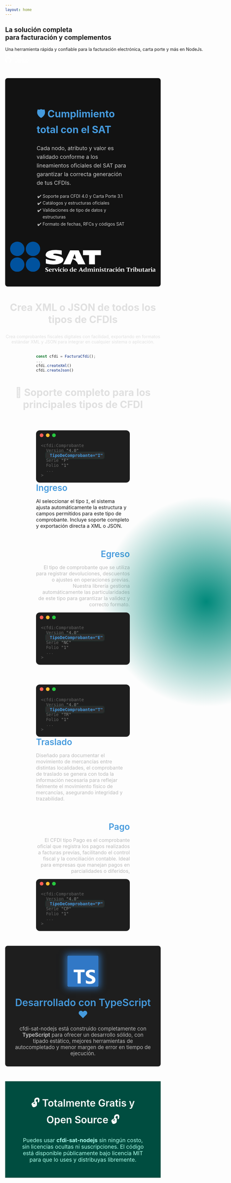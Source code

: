 ```yaml
---
layout: home
---
```


<section class="container__title__class">
<span
    style="
      position: absolute;
      right: -20rem;
      top: 50%;
      transform: translateY(-50%);
      width: 50rem;
      height: 50rem;
      border-radius: 50%;
      background: radial-gradient(rgba(0, 137, 123, 1), transparent 60%);
      pointer-events: none;
    "
  ></span>
  <div style="width:700px;">
    <h1 class="container__title__text__class">La solución completa<span style="display:block;">para facturación y complementos</span></h1>
    <span style="display:block;margin-top:1rem;">Una herramienta rápida y confiable para la facturación electrónica, carta porte y más en NodeJs.</span>
    <div class="container__buttons__sections__class">
        <a href="v3.1/docs/" class="btn__link__class" style="color: white">Empezar</a>
        <a href="https://github.com/Luisjossam/cfdi-sat-nodejs" target="_blank" class="btn__link__secondary__class" style="display:flex;gap:10px;align-items:center;color:white">
        <div style="width: 20px;">
            <svg viewBox="0 0 98 96" width="20" height="20" xmlns="http://www.w3.org/2000/svg"><path fill-rule="evenodd" clip-rule="evenodd" d="M48.854 0C21.839 0 0 22 0 49.217c0 21.756 13.993 40.172 33.405 46.69 2.427.49 3.316-1.059 3.316-2.362 0-1.141-.08-5.052-.08-9.127-13.59 2.934-16.42-5.867-16.42-5.867-2.184-5.704-5.42-7.17-5.42-7.17-4.448-3.015.324-3.015.324-3.015 4.934.326 7.523 5.052 7.523 5.052 4.367 7.496 11.404 5.378 14.235 4.074.404-3.178 1.699-5.378 3.074-6.6-10.839-1.141-22.243-5.378-22.243-24.283 0-5.378 1.94-9.778 5.014-13.2-.485-1.222-2.184-6.275.486-13.038 0 0 4.125-1.304 13.426 5.052a46.97 46.97 0 0 1 12.214-1.63c4.125 0 8.33.571 12.213 1.63 9.302-6.356 13.427-5.052 13.427-5.052 2.67 6.763.97 11.816.485 13.038 3.155 3.422 5.015 7.822 5.015 13.2 0 18.905-11.404 23.06-22.324 24.283 1.78 1.548 3.316 4.481 3.316 9.126 0 6.6-.08 11.897-.08 13.526 0 1.304.89 2.853 3.316 2.364 19.412-6.52 33.405-24.935 33.405-46.691C97.707 22 75.788 0 48.854 0z" fill="#fff"/></svg>
        </div>
        GitHub
        </a>
    </div>
  </div>
</section>
<section style="display: flex; flex-wrap: wrap; align-items: center; justify-content: center; gap: 2rem; padding: 3rem 1rem; border-radius: 8px; background-color: #121212; color: #cccccc; margin: 3rem 0;">
  <div style="flex: 1; min-width: 300px; max-width: 800px;padding:0 100px">
    <h2 style="font-size: 2rem; color: #459add;">🛡️ Cumplimiento total con el SAT</h2>
    <p style="font-size: 1.1rem; line-height: 1.6;">
      Cada nodo, atributo y valor es validado conforme a los lineamientos oficiales del SAT para garantizar la correcta generación de tus CFDIs.
    </p>
    <ul style="margin-top: 1rem; padding-left: 1.2rem; list-style-type: '✔️ '; line-height: 1.6;">
      <li>Soporte para CFDI 4.0 y Carta Porte 3.1</li>
      <li>Catálogos y estructuras oficiales</li>
      <li>Validaciones de tipo de datos y estructuras</li>
      <li>Formato de fechas, RFCs y códigos SAT</li>
    </ul>
  </div>
  <div style="flex: 1; min-width: 300px; text-align: center;">
    <div>
    <svg
   viewBox="0 0 1230.6145 253.76673"
   width="540"
   xml:space="preserve"
   id="svg2"
   version="1.1"
   sodipodi:docname="SAT.svg"
   inkscape:version="1.1 (c68e22c387, 2021-05-23)"
   xmlns:inkscape="http://www.inkscape.org/namespaces/inkscape"
   xmlns:sodipodi="http://sodipodi.sourceforge.net/DTD/sodipodi-0.dtd"
   xmlns="http://www.w3.org/2000/svg"
   xmlns:svg="http://www.w3.org/2000/svg"
   xmlns:rdf="http://www.w3.org/1999/02/22-rdf-syntax-ns#"
   xmlns:cc="http://creativecommons.org/ns#"
   xmlns:dc="http://purl.org/dc/elements/1.1/"><sodipodi:namedview
     id="namedview84"
     pagecolor="#ffffff"
     bordercolor="#666666"
     borderopacity="1.0"
     inkscape:pageshadow="2"
     inkscape:pageopacity="0.0"
     inkscape:pagecheckerboard="0"
     showgrid="false"
     fit-margin-top="0"
     fit-margin-left="0"
     fit-margin-right="0"
     fit-margin-bottom="0"
     inkscape:zoom="0.56860135"
     inkscape:cx="662.15108"
     inkscape:cy="-134.54066"
     inkscape:window-width="1920"
     inkscape:window-height="1017"
     inkscape:window-x="1912"
     inkscape:window-y="-8"
     inkscape:window-maximized="1"
     inkscape:current-layer="svg2" /><metadata
     id="metadata8"><rdf:RDF><cc:Work
         rdf:about=""><dc:format>image/svg+xml</dc:format><dc:type
           rdf:resource="http://purl.org/dc/dcmitype/StillImage" /></cc:Work></rdf:RDF></metadata><defs
     id="defs6" /><g
     id="g1509"
     transform="matrix(4.8006493,0,0,4.8006493,-73.565806,-582.31791)"><path
       id="path16"
       style="fill:#fff;fill-opacity:1;fill-rule:evenodd;stroke:none;stroke-width:0.133333"
       d="m 175.22,136.38387 h -31.63334 v 8.52134 h 10.644 v 16.112 h 10.436 v -16.112 H 175.22 v -8.52134" /><path
       id="path18"
       style="fill:#fff;fill-opacity:1;fill-rule:evenodd;stroke:none;stroke-width:0.133333"
       d="M 147.84533,161.01667 136.116,136.46561 h -15.20147 l -12.1468,24.55106 c 0,0 12.77707,0.0688 12.9104,0 l 3.69893,-9.13386 c 0,0 6.9792,1.92293 9.56694,9.13386 z m -22.062,-10.23853 3.1068,-7.73493 2.3708,7.73493 z" /><path
       id="path20"
       style="fill:#fff;fill-opacity:1;fill-rule:evenodd;stroke:none;stroke-width:0.133333"
       d="m 106.1984,136.94641 v 7.64053 c -0.16094,-0.20827 -0.64947,-0.38227 -1.138,-0.55573 -4.88854,-1.7364 -11.082802,-2.01187 -12.549469,-1.52547 -1.326533,0.4172 -1.605733,1.28547 -0.628133,1.84067 0.628133,0.38173 3.9604,0.90053 7.5208,1.73386 8.449462,1.94467 11.661462,5.24427 8.519332,10.10614 -2.58387,4.1672 -12.847866,6.598 -26.883332,4.09746 -0.837467,-0.13853 -1.057867,-0.51826 -2.8,-0.69173 v -7.9536 c 1.3932,0.24373 1.9516,0.52187 2.510933,0.72973 3.4912,1.4588 9.9916,2.39107 12.645333,2.114 1.9552,-0.174 2.7932,-1.0776 1.8156,-1.84066 -0.5584,-0.452 -4.4656,-0.86614 -7.817733,-1.5952 -8.728133,-1.91 -11.116133,-5.1052 -8.602533,-9.68907 2.024933,-3.71613 8.742133,-6.11253 19.7744,-5.45267 1.955732,0.10414 3.910932,0.34747 5.865602,0.65987 0.69853,0.10427 1.39693,0.2428 1.7672,0.38187" /></g><g
     id="g1504"
     transform="matrix(4.6314932,0,0,4.6314932,-460.15119,-329.55857)"
     style="fill:#00529e;fill-opacity:1"><path
       id="path22"
       style="fill:#00529e;fill-opacity:1;fill-rule:evenodd;stroke:none;stroke-width:0.133333"
       d="m 141.09866,125.94734 c 7.204,0 13.04534,-5.84067 13.04534,-13.046 0,-7.204 -5.84134,-13.045333 -13.04534,-13.045333 -7.20533,0 -13.046,5.841333 -13.046,13.045333 0,7.20533 5.84067,13.046 13.046,13.046" /><path
       id="path24"
       style="fill:#00529e;fill-opacity:1;fill-rule:evenodd;stroke:none;stroke-width:0.133333"
       d="m 112.39786,125.94734 c 7.2048,0 13.04587,-5.84067 13.04587,-13.046 0,-7.204 -5.84107,-13.045333 -13.04587,-13.045333 -7.20413,0 -13.045196,5.841333 -13.045196,13.045333 0,7.20533 5.841066,13.046 13.045196,13.046" /><path
       id="path26"
       style="fill:#00529e;fill-opacity:1;fill-rule:evenodd;stroke:none;stroke-width:0.133333"
       d="m 141.09866,97.248007 c 7.204,0 13.04534,-5.841333 13.04534,-13.046666 0,-7.204 -5.84134,-13.045333 -13.04534,-13.045333 -7.20533,0 -13.046,5.841333 -13.046,13.045333 0,7.205333 5.84067,13.046666 13.046,13.046666" /><path
       id="path28"
       style="fill:#00529e;fill-opacity:1;fill-rule:evenodd;stroke:none;stroke-width:0.133333"
       d="m 112.39786,97.248007 c 7.2048,0 13.04587,-5.841333 13.04587,-13.046666 0,-7.204 -5.84107,-13.045333 -13.04587,-13.045333 -7.20413,0 -13.045196,5.841333 -13.045196,13.045333 0,7.205333 5.841066,13.046666 13.045196,13.046666" /></g><g
     id="g1545"
     transform="matrix(3.9795634,0,0,3.9795634,251.57815,-445.94825)"><path
       id="path30"
       style="fill:#fff;fill-opacity:1;fill-rule:evenodd;stroke:none;stroke-width:0.133333"
       d="M 17.621333,169.46361 H 17.3948 l -0.574,-1.56054 c -0.05307,-0.14626 -0.6536,-0.3468 -1.293734,-0.3468 -0.827066,0 -1.574,0.41347 -1.574,1.3068 0,2.02814 4.149067,1.44107 4.149067,4.2692 0,2.1084 -2.228133,2.6948 -3.428667,2.6948 -1.601066,0 -2.441693,-0.25306 -2.93492,-0.44013 l 0.07968,-2.30773 h 0.22708 l 0.560427,1.5208 c 0.106773,0.27973 0.987467,0.5068 1.387467,0.5068 1.000533,0 1.840666,-0.44014 1.840666,-1.374 0,-1.96094 -4.148973,-1.5208 -4.148973,-4.17547 0,-2.00107 1.640627,-2.72133 3.775507,-2.72133 0.600533,0 1.4276,0.13333 2.2412,0.33333 l -0.08027,2.29427" /><path
       id="path32"
       style="fill:#fff;fill-opacity:1;fill-rule:evenodd;stroke:none;stroke-width:0.133333"
       d="m 22.197333,169.62401 c 0.9068,0 1.133866,0.8536 1.133866,1.60053 v 0.21347 c -0.414,0.0136 -1.054133,0.0937 -1.854666,0.0937 h -0.559867 v -0.0801 c 0,-0.7604 0.359867,-1.8276 1.280667,-1.8276 z m 2.614666,4.73533 c -0.440133,0.29373 -1.054133,0.45427 -1.601066,0.45427 -1.454134,0 -2.294267,-1.4948 -2.294267,-2.48134 v -0.24013 h 3.547867 c 0.840666,0 0.974,0 0.974,-0.49373 0,-1.66774 -1.507334,-2.5348 -3.014534,-2.5348 -1.974533,0 -3.534933,1.414 -3.534933,3.402 0,1.8672 1.320267,3.30786 3.228133,3.30786 1.0536,0 2.1208,-0.37346 2.921334,-1.05373 l -0.226534,-0.3604" /><path
       id="path34"
       style="fill:#fff;fill-opacity:1;fill-rule:evenodd;stroke:none;stroke-width:0.133333"
       d="m 31.015066,171.03854 h -0.3468 c -0.159867,-0.4412 -0.387067,-0.66773 -0.880267,-0.66773 -0.7604,0 -1.2276,0.61413 -1.2276,1.6412 0,0.46666 0.0536,2.84106 0.186534,2.93493 0.280666,0.2 0.533733,0.33333 0.9208,0.4796 v 0.18707 c -0.614134,-0.0537 -1.2808,-0.1068 -2.054667,-0.1068 -0.693333,0 -1.333867,0.0531 -1.947467,0.1068 v -0.18707 l 0.894267,-0.42653 c 0.1464,-0.0667 0.213067,-0.64067 0.213067,-2.05467 0,-2.8948 -0.04013,-3.0016 -0.4136,-3.148 l -0.693734,-0.28013 v -0.18694 c 0.253734,0 1.560934,0 2.467734,-0.10626 0.240133,-0.0271 0.480666,-0.0537 0.507333,-0.0537 l -0.02667,1.1604 h 0.02667 c 0.306667,-0.4932 0.933867,-1.26706 1.840533,-1.26706 0.187067,0 0.360934,0 0.533867,0.0531 v 1.92187" /><path
       id="path36"
       style="fill:#fff;fill-opacity:1;fill-rule:evenodd;stroke:none;stroke-width:0.133333"
       d="m 36.110932,169.22401 c 0.4932,0.0531 0.986934,0.10626 1.4808,0.10626 0.4,0 0.8,-0.0532 1.2004,-0.10626 v 0.1864 l -0.306666,0.18693 c -0.2136,0.13333 -0.346934,0.2136 -0.533334,0.54693 -1.120933,1.97454 -2.107866,3.97507 -2.761466,5.6292 h -0.801067 c -0.733333,-1.8672 -1.586933,-3.7084 -2.387466,-5.56306 -0.07973,-0.1864 -0.2,-0.41307 -0.387067,-0.53334 l -0.413467,-0.26666 v -0.1864 c 0.640534,0.0531 1.293734,0.10626 1.9344,0.10626 0.586933,0 1.173867,-0.0532 1.760933,-0.10626 v 0.1864 l -0.6672,0.28026 c -0.146933,0.0667 -0.186533,0.1468 -0.186533,0.22654 0,0.0667 0.02653,0.17346 0.1068,0.40053 l 1.240667,3.16147 1.3208,-2.81467 c 0.253066,-0.5604 0.266666,-0.64053 0.266666,-0.7072 0,-0.0803 -0.08027,-0.2 -0.2536,-0.28027 l -0.6136,-0.26666 v -0.1864" /><path
       id="path38"
       style="fill:#fff;fill-opacity:1;fill-rule:evenodd;stroke:none;stroke-width:0.133333"
       d="m 38.031732,169.33027 c 0.2532,0 1.5604,0 2.467734,-0.10626 0.240133,-0.0271 0.480266,-0.0537 0.507333,-0.0537 -0.04013,0.60054 -0.08027,1.96147 -0.08027,2.8152 0,0.4932 0.0532,2.8676 0.186534,2.96147 0.280133,0.2 0.533866,0.33333 0.920266,0.4796 v 0.18707 c -0.6136,-0.0537 -1.280266,-0.1068 -2.054133,-0.1068 -0.6932,0 -1.333867,0.0531 -1.947467,0.1068 v -0.18707 l 0.893734,-0.42653 c 0.146933,-0.0667 0.2136,-0.64067 0.2136,-2.05467 0,-2.52133 -0.0536,-3.0016 -0.240134,-3.08133 l -0.8672,-0.3468 z m 1.960934,-3.02813 c 0.5604,0 1.014133,0.45413 1.014133,1.014 0,0.5604 -0.453733,1.0136 -1.014133,1.0136 -0.5604,0 -1.013467,-0.4532 -1.013467,-1.0136 0,-0.55987 0.453067,-1.014 1.013467,-1.014" /><path
       id="path40"
       style="fill:#fff;fill-opacity:1;fill-rule:evenodd;stroke:none;stroke-width:0.133333"
       d="m 47.569732,171.51827 h -0.1864 l -0.6672,-1.56093 c -0.09373,-0.21307 -0.3604,-0.2532 -0.6672,-0.2532 -1.227066,0 -1.773866,0.93333 -1.773866,2.06773 0,1.37347 0.439466,3.12134 2.147333,3.12134 0.4536,0 0.9068,-0.17347 1.294266,-0.3604 l 0.2,0.33386 c -0.9208,0.65307 -1.440666,0.9068 -2.668266,0.9068 -1.747333,0 -3.0812,-1.38706 -3.0812,-3.1344 0,-2.188 1.7208,-3.57546 3.828667,-3.57546 0.626533,0 1.227066,0.17333 1.814533,0.3468 l -0.240667,2.10786" /><path
       id="path42"
       style="fill:#fff;fill-opacity:1;fill-rule:evenodd;stroke:none;stroke-width:0.133333"
       d="m 48.196932,169.33027 c 0.2536,0 1.5604,0 2.4676,-0.10626 0.240133,-0.0271 0.480267,-0.0537 0.5068,-0.0537 -0.0396,0.60054 -0.0796,1.96147 -0.0796,2.8152 0,0.4932 0.05307,2.8676 0.1864,2.96147 0.280267,0.2 0.533867,0.33333 0.920267,0.4796 v 0.18707 c -0.613467,-0.0537 -1.280134,-0.1068 -2.054134,-0.1068 -0.6932,0 -1.333866,0.0531 -1.947333,0.1068 v -0.18707 l 0.8932,-0.42653 c 0.147333,-0.0667 0.213467,-0.64067 0.213467,-2.05467 0,-2.52133 -0.05307,-3.0016 -0.2396,-3.08133 l -0.867067,-0.3468 z m 1.960933,-3.02813 c 0.5604,0 1.013467,0.45413 1.013467,1.014 0,0.5604 -0.453067,1.0136 -1.013467,1.0136 -0.560533,0 -1.014133,-0.4532 -1.014133,-1.0136 0,-0.55987 0.4536,-1.014 1.014133,-1.014" /><path
       id="path44"
       style="fill:#fff;fill-opacity:1;fill-rule:evenodd;stroke:none;stroke-width:0.133333"
       d="m 55.546932,169.62401 c 1.400933,0 1.5208,1.94733 1.5208,2.96146 0,0.9468 -0.119867,2.62814 -1.440667,2.62814 -1.254133,0 -1.454666,-1.90787 -1.454666,-2.8152 0,-0.8536 0.0536,-2.7744 1.374533,-2.7744 z m 0.120267,-0.5604 c -2.028134,0 -3.6016,1.33426 -3.6016,3.44213 0,2.10733 1.427066,3.26773 3.481333,3.26773 1.9744,0 3.628533,-1.25373 3.628533,-3.30786 0,-2.17494 -1.4004,-3.402 -3.508266,-3.402" /><path
       id="path46"
       style="fill:#fff;fill-opacity:1;fill-rule:evenodd;stroke:none;stroke-width:0.133333"
       d="m 68.353598,172.30521 c 0,0.92026 -0.186933,2.74786 -1.454133,2.74786 -1.107333,0 -1.5344,-1.17386 -1.5344,-2.85466 0,-1.02707 0.266667,-2.49427 1.560933,-2.49427 1.293734,0 1.4276,1.65373 1.4276,2.60107 z m 1.7204,-4.00214 c 0,-1.13373 0.02707,-1.8676 0.09373,-2.2676 -0.02653,0 -1.0276,0.1604 -2.548,0.1604 h -0.373334 v 0.1864 l 0.666667,0.24014 c 0.306667,0.12026 0.373867,0.2136 0.373867,2.414 v 0.748 c -0.3604,-0.41414 -0.947334,-0.7208 -1.588,-0.7208 -1.9344,0 -3.4416,1.54786 -3.4416,3.44213 0,1.69373 1.254133,3.26773 3.028133,3.26773 0.947333,0 1.7208,-0.39946 2.188,-1.22706 h 0.02707 l -0.04013,1.0672 c 0.519867,-0.0537 1.146934,-0.1068 1.440134,-0.1068 0.347333,0 0.933866,0.0531 1.374533,0.1068 v -0.18707 l -0.853733,-0.39947 c -0.173467,-0.0801 -0.186934,-0.22706 -0.227067,-0.7208 -0.02653,-0.4 -0.120267,-4.02866 -0.120267,-4.82866 v -1.17454" /><path
       id="path48"
       style="fill:#fff;fill-opacity:1;fill-rule:evenodd;stroke:none;stroke-width:0.133333"
       d="m 74.863065,169.62401 c 0.907733,0 1.134266,0.8536 1.134266,1.60053 v 0.21347 c -0.413466,0.0136 -1.054133,0.0937 -1.854666,0.0937 h -0.559867 v -0.0801 c 0,-0.7604 0.359867,-1.8276 1.280267,-1.8276 z m 2.615066,4.73533 c -0.440133,0.29373 -1.054133,0.45427 -1.601066,0.45427 -1.4536,0 -2.294267,-1.4948 -2.294267,-2.48134 v -0.24013 h 3.547867 c 0.8412,0 0.974533,0 0.974533,-0.49373 0,-1.66774 -1.507333,-2.5348 -3.015067,-2.5348 -1.974533,0 -3.534933,1.414 -3.534933,3.402 0,1.8672 1.3208,3.30786 3.228133,3.30786 1.054134,0 2.121334,-0.37346 2.921334,-1.05373 l -0.226534,-0.3604" /><path
       id="path50"
       style="fill:#fff;fill-opacity:1;fill-rule:evenodd;stroke:none;stroke-width:0.133333"
       d="m 87.923464,172.07867 h -2.641199 l 1.374,-2.93493 z m 4.535867,3.34787 -0.814,-0.33333 c -0.2,-0.0796 -0.4,-0.46667 -0.6536,-1.00054 -0.6136,-1.28013 -2.188133,-4.80253 -3.1084,-7.3364 h -1.146933 c -1.107733,2.53387 -2.428,5.24214 -3.615067,7.59014 -0.293733,0.58693 -0.387466,0.6536 -0.614,0.7468 l -0.8672,0.33333 v 0.18707 c 0.614,-0.0537 1.214,-0.1068 1.814534,-0.1068 0.653733,0 1.293733,0.0531 1.9344,0.1068 v -0.18707 l -0.907334,-0.31973 c -0.253066,-0.0932 -0.2932,-0.14694 -0.2932,-0.25374 0,-0.10666 0.2532,-0.82706 0.3464,-1.04 l 0.3468,-0.85426 h 3.388533 l 0.387067,1.1204 c 0.06667,0.20053 0.2,0.614 0.2,0.7208 0,0.0797 -0.04013,0.11973 -0.226667,0.18693 l -1.107733,0.4396 v 0.18707 c 0.814,-0.0537 1.6276,-0.1068 2.4416,-0.1068 0.826667,0 1.6672,0.0531 2.4948,0.1068 v -0.18707" /><path
       id="path52"
       style="fill:#fff;fill-opacity:1;fill-rule:evenodd;stroke:none;stroke-width:0.133333"
       d="m 97.354664,172.30521 c 0,0.92026 -0.1864,2.74786 -1.454133,2.74786 -1.107333,0 -1.533867,-1.17386 -1.533867,-2.85466 0,-1.02707 0.2672,-2.49427 1.5604,-2.49427 1.294267,0 1.4276,1.65373 1.4276,2.60107 z m 1.7208,-4.00214 c 0,-1.13373 0.0272,-1.8676 0.09387,-2.2676 -0.0272,0 -1.0276,0.1604 -2.548,0.1604 h -0.374 v 0.1864 l 0.667733,0.24014 c 0.306267,0.12026 0.373467,0.2136 0.373467,2.414 v 0.748 c -0.3604,-0.41414 -0.947333,-0.7208 -1.587467,-0.7208 -1.9344,0 -3.442266,1.54786 -3.442266,3.44213 0,1.69373 1.254266,3.26773 3.028133,3.26773 0.947467,0 1.721467,-0.39946 2.188133,-1.22706 h 0.02653 l -0.0396,1.0672 c 0.519733,-0.0537 1.1468,-0.1068 1.440133,-0.1068 0.3468,0 0.933867,0.0531 1.37387,0.1068 l 5.3e-4,-0.18707 -0.854133,-0.39947 c -0.173467,-0.0801 -0.1864,-0.22706 -0.226534,-0.7208 -0.02653,-0.4 -0.1204,-4.02866 -0.1204,-4.82866 v -1.17454" /><path
       id="path54"
       style="fill:#fff;fill-opacity:1;fill-rule:evenodd;stroke:none;stroke-width:0.133333"
       d="m 100.46306,175.42654 0.7072,-0.33333 c 0.33334,-0.15987 0.4,-0.37347 0.4,-2.14787 0,-2.85467 -0.0536,-3.0016 -0.33333,-3.12133 l -0.77387,-0.3068 v -0.18694 c 0.2,0 1.50774,0 2.41454,-0.10626 0.24013,-0.0271 0.48026,-0.0537 0.5068,-0.0537 l -0.0265,1.1604 h 0.0265 c 0.5604,-0.81346 1.56093,-1.26706 2.50773,-1.26706 0.97453,-0.0131 1.56093,0.30666 1.9344,1.26706 0.6136,-0.75986 1.53493,-1.28013 2.5084,-1.26706 1.26667,0 2.05467,0.66706 2.05467,1.92133 0,0.68013 -0.0136,1.14733 -0.0136,1.58693 0,2.26827 0.0667,2.36147 0.37346,2.5084 l 0.73387,0.34627 v 0.18707 c -0.614,-0.0537 -1.25413,-0.1068 -1.94787,-0.1068 -0.65426,0 -1.32093,0.0531 -1.9876,0.1068 v -0.18707 l 0.62667,-0.2932 c 0.20053,-0.0932 0.2932,-0.15987 0.32027,-0.33333 0.0932,-0.52027 0.0932,-1.30787 0.0932,-1.8412 v -1.20054 c 0,-1.1468 -0.35987,-1.65413 -1.17347,-1.65413 -0.8672,0 -1.54787,0.57347 -1.54787,1.574 v 1.28067 c 0,1.74746 0.0401,1.98813 0.2536,2.09426 l 0.78707,0.37347 v 0.18707 c -0.6672,-0.0537 -1.33387,-0.1068 -1.9876,-0.1068 -0.5468,0 -1.214,0.0531 -1.88067,0.1068 v -0.18707 l 0.62654,-0.2932 c 0.20053,-0.0932 0.29373,-0.15987 0.3204,-0.33333 0.0937,-0.52027 0.0937,-1.30787 0.0937,-1.8412 v -1.20054 c 0,-1.1468 -0.36093,-1.65413 -1.174,-1.65413 -0.8672,0 -1.54787,0.57347 -1.54787,1.574 v 1.28067 c 0,1.74746 0.04,1.98813 0.2536,2.09426 l 0.78694,0.37347 v 0.18707 c -0.6672,-0.0537 -1.3344,-0.1068 -1.98747,-0.1068 -0.69373,0 -1.33387,0.0531 -1.94787,0.1068 v -0.18707" /><path
       id="path56"
       style="fill:#fff;fill-opacity:1;fill-rule:evenodd;stroke:none;stroke-width:0.133333"
       d="m 113.52346,169.33027 c 0.2536,0 1.5604,0 2.46774,-0.10626 0.24,-0.0271 0.48013,-0.0537 0.50666,-0.0537 -0.0395,0.60054 -0.0796,1.96147 -0.0796,2.8152 0,0.4932 0.0531,2.8676 0.1864,2.96147 0.28027,0.2 0.53387,0.33333 0.9208,0.4796 v 0.18707 c -0.614,-0.0537 -1.28066,-0.1068 -2.0552,-0.1068 -0.6932,0 -1.33386,0.0531 -1.9468,0.1068 v -0.18707 l 0.89374,-0.42653 c 0.1464,-0.0667 0.21306,-0.64067 0.21306,-2.05467 0,-2.52133 -0.0532,-3.0016 -0.24013,-3.08133 l -0.86667,-0.3468 z m 1.9604,-3.02813 c 0.5604,0 1.014,0.45413 1.014,1.014 0,0.5604 -0.4536,1.0136 -1.014,1.0136 -0.55986,0 -1.0136,-0.4532 -1.0136,-1.0136 0,-0.55987 0.45374,-1.014 1.0136,-1.014" /><path
       id="path58"
       style="fill:#fff;fill-opacity:1;fill-rule:evenodd;stroke:none;stroke-width:0.133333"
       d="m 117.83173,175.42654 0.70733,-0.33333 c 0.3328,-0.15987 0.4,-0.37347 0.4,-2.14787 0,-2.85467 -0.0531,-3.0016 -0.33333,-3.12133 l -0.774,-0.3068 v -0.18694 c 0.2,0 1.50733,0 2.41467,-0.10626 0.24,-0.0271 0.48013,-0.0537 0.5072,-0.0537 l -0.0271,1.1604 h 0.0271 c 0.56,-0.81346 1.5604,-1.26706 2.50786,-1.26706 1.2672,0 2.05414,0.66706 2.05414,1.92133 0,0.68013 -0.0135,1.14733 -0.0135,1.58693 0,2.26827 0.0672,2.36147 0.37387,2.5084 l 0.73333,0.34627 v 0.18707 c -0.61347,-0.0537 -1.2536,-0.1068 -1.94787,-0.1068 -0.65306,0 -1.32026,0.0531 -1.98693,0.1068 v -0.18707 l 0.62653,-0.2932 c 0.20054,-0.0932 0.29374,-0.15987 0.32027,-0.33333 0.0937,-0.52027 0.0937,-1.30787 0.0937,-1.8412 v -1.20054 c 0,-1.1468 -0.44053,-1.65413 -1.24106,-1.65413 -0.8672,0 -1.54747,0.57347 -1.54747,1.574 v 1.28067 c 0,1.74746 0.0401,1.98813 0.25373,2.09426 l 0.78694,0.37347 v 0.18707 c -0.6672,-0.0537 -1.3344,-0.1068 -1.988,-0.1068 -0.69374,0 -1.33387,0.0531 -1.94747,0.1068 v -0.18707" /><path
       id="path60"
       style="fill:#fff;fill-opacity:1;fill-rule:evenodd;stroke:none;stroke-width:0.133333"
       d="m 126.44946,169.33027 c 0.2536,0 1.56094,0 2.46827,-0.10626 0.24013,-0.0271 0.48013,-0.0537 0.50627,-0.0537 -0.0396,0.60054 -0.0797,1.96147 -0.0797,2.8152 0,0.4932 0.0536,2.8676 0.18694,2.96147 0.27973,0.2 0.53333,0.33333 0.9204,0.4796 v 0.18707 c -0.6136,-0.0537 -1.2808,-0.1068 -2.05467,-0.1068 -0.69387,0 -1.33333,0.0531 -1.94747,0.1068 v -0.18707 l 0.89374,-0.42653 c 0.14693,-0.0667 0.2136,-0.64067 0.2136,-2.05467 0,-2.52133 -0.0532,-3.0016 -0.24014,-3.08133 l -0.8672,-0.3468 z m 1.96094,-3.02813 c 0.5604,0 1.0136,0.45413 1.0136,1.014 0,0.5604 -0.4532,1.0136 -1.0136,1.0136 -0.55987,0 -1.014,-0.4532 -1.014,-1.0136 0,-0.55987 0.45413,-1.014 1.014,-1.014" /><path
       id="path62"
       style="fill:#fff;fill-opacity:1;fill-rule:evenodd;stroke:none;stroke-width:0.133333"
       d="m 131.06506,173.69267 h 0.18707 l 0.51973,1.3604 c 0.0532,0.0939 0.6136,0.16054 0.974,0.16054 0.5468,0 1.30747,-0.18654 1.30747,-0.8808 0,-1.2672 -3.10853,-1.13387 -3.10853,-3.12134 0,-1.18746 1.00053,-2.14786 2.4952,-2.14786 0.6,0 1.46666,0.1604 1.76,0.26666 l -0.0787,1.6812 h -0.188 l -0.52,-1.10733 c -0.04,-0.0801 -0.37333,-0.2 -0.77333,-0.2 -0.54734,0 -1.0676,0.21307 -1.0676,0.84013 0,1.34734 3.1076,1.10734 3.1076,3.22867 -0.04,1.7468 -1.93334,2.00053 -3.29454,2.00053 -0.62666,0 -1.1204,-0.0661 -1.48026,-0.15986 l 0.15986,-1.92094" /><path
       id="path64"
       style="fill:#fff;fill-opacity:1;fill-rule:evenodd;stroke:none;stroke-width:0.133333"
       d="m 136.13333,169.41041 h 0.0147 c 0.38666,0 1.90666,-0.66667 2.33466,-1.814 h 0.65334 c 0,0.41346 -0.0267,0.84 -0.0267,1.34733 v 0.38653 h 1.82667 v 0.5604 h -1.82667 v 3.98854 c 0,0.58693 0.18667,1.014 0.6,1.014 0.49333,0 1.04133,-0.52027 1.36,-0.8536 l 0.36133,0.31973 c -0.81333,0.94747 -1.45466,1.41413 -2.74933,1.41413 -0.89333,0 -1.50667,-0.64013 -1.50667,-1.5208 0,-0.74693 0.0667,-1.73386 0.0667,-2.8948 v -1.4672 h -1.108 v -0.48026" /><path
       id="path66"
       style="fill:#fff;fill-opacity:1;fill-rule:evenodd;stroke:none;stroke-width:0.133333"
       d="m 146.83333,171.03854 h -0.348 c -0.15867,-0.4412 -0.38667,-0.66773 -0.88,-0.66773 -0.76,0 -1.22667,0.61413 -1.22667,1.6412 0,0.46666 0.052,2.84106 0.18667,2.93493 0.28,0.2 0.53333,0.33333 0.92,0.4796 v 0.18707 c -0.61333,-0.0537 -1.28,-0.1068 -2.05467,-0.1068 -0.69333,0 -1.33333,0.0531 -1.94666,0.1068 v -0.18707 l 0.89333,-0.42653 c 0.14667,-0.0667 0.21333,-0.64067 0.21333,-2.05467 0,-2.8948 -0.04,-3.0016 -0.41333,-3.148 l -0.69333,-0.28013 v -0.18694 c 0.252,0 1.56,0 2.46666,-0.10626 0.24134,-0.0271 0.48,-0.0537 0.508,-0.0537 l -0.028,1.1604 h 0.028 c 0.30667,-0.4932 0.93334,-1.26706 1.84,-1.26706 0.18667,0 0.36134,0 0.53467,0.0531 v 1.92187" /><path
       id="path68"
       style="fill:#fff;fill-opacity:1;fill-rule:evenodd;stroke:none;stroke-width:0.133333"
       d="m 151.248,172.27814 v 1.09427 c 0,0.4536 -0.4,1.4412 -1.24134,1.4412 -0.55866,0 -0.93333,-0.44067 -0.93333,-0.9876 0,-1.13387 0.93333,-1.54787 1.88133,-1.54787 z m -3.108,-1.31987 c 0.46666,-0.6004 1.02666,-0.93426 1.78666,-0.93426 0.77467,0 1.32134,0.4 1.32134,1.18746 v 0.5068 h -0.34667 c -1.52133,0 -3.69467,0.37387 -3.69467,2.24107 0,1.16093 0.86667,1.81413 1.908,1.81413 0.892,0 1.64,-0.41306 2.14667,-1.08026 h 0.0267 l -0.04,0.9204 c 0.49333,-0.0537 0.98666,-0.1068 1.48,-0.1068 0.44133,0 0.88133,0.0531 1.32133,0.1068 v -0.18707 l -0.82667,-0.39947 c -0.22666,-0.10733 -0.25333,-0.20053 -0.25333,-1.14786 0,-0.4932 0.0667,-1.65427 0.0667,-2.80107 0,-1.4672 -1.21467,-2.01453 -2.52134,-2.01453 -1.17466,0 -2.148,0.58693 -2.88133,1.4676 l 0.50667,0.42706" /><path
       id="path70"
       style="fill:#fff;fill-opacity:1;fill-rule:evenodd;stroke:none;stroke-width:0.133333"
       d="M 159.59866,171.51827 H 159.412 l -0.66667,-1.56093 c -0.0933,-0.21307 -0.36,-0.2532 -0.66667,-0.2532 -1.228,0 -1.77466,0.93333 -1.77466,2.06773 0,1.37347 0.44,3.12134 2.148,3.12134 0.45333,0 0.90666,-0.17347 1.29333,-0.3604 l 0.20133,0.33386 c -0.92133,0.65307 -1.44133,0.9068 -2.668,0.9068 -1.748,0 -3.08266,-1.38706 -3.08266,-3.1344 0,-2.188 1.72133,-3.57546 3.82933,-3.57546 0.62667,0 1.22667,0.17333 1.81333,0.3468 l -0.24,2.10786" /><path
       id="path72"
       style="fill:#fff;fill-opacity:1;fill-rule:evenodd;stroke:none;stroke-width:0.133333"
       d="m 160.22666,169.33027 c 0.252,0 1.56,0 2.46667,-0.10626 0.24133,-0.0271 0.48,-0.0537 0.508,-0.0537 -0.04,0.60054 -0.08,1.96147 -0.08,2.8152 0,0.4932 0.052,2.8676 0.18667,2.96147 0.28,0.2 0.53333,0.33333 0.92,0.4796 v 0.18707 c -0.61334,-0.0537 -1.28,-0.1068 -2.05467,-0.1068 -0.69333,0 -1.33333,0.0531 -1.94667,0.1068 v -0.18707 l 0.89334,-0.42653 c 0.14666,-0.0667 0.21333,-0.64067 0.21333,-2.05467 0,-2.52133 -0.0533,-3.0016 -0.24,-3.08133 l -0.86667,-0.3468 z m 1.96134,-3.02813 c 0.56,0 1.01333,0.45413 1.01333,1.014 0,0.5604 -0.45333,1.0136 -1.01333,1.0136 -0.56134,0 -1.01467,-0.4532 -1.01467,-1.0136 0,-0.55987 0.45333,-1.014 1.01467,-1.014" /><path
       id="path74"
       style="fill:#fff;fill-opacity:1;fill-rule:evenodd;stroke:none;stroke-width:0.133333"
       d="m 167.84266,169.62401 c 1.40134,0 1.52134,1.94733 1.52134,2.96146 0,0.9468 -0.12,2.62814 -1.44134,2.62814 -1.25333,0 -1.45333,-1.90787 -1.45333,-2.8152 0,-0.8536 0.0533,-2.7744 1.37333,-2.7744 z m -0.98666,-1.1876 h 0.81333 l 2.028,-1.33374 c 0.18667,-0.10626 0.33333,-0.2532 0.33333,-0.49386 0,-0.35987 -0.25333,-0.64054 -0.57333,-0.64054 -0.49333,0 -0.70667,0.29374 -1,0.64054 z m 1.10666,0.6272 c -2.02666,0 -3.60133,1.33426 -3.60133,3.44213 0,2.10733 1.428,3.26773 3.48133,3.26773 1.97467,0 3.62934,-1.25373 3.62934,-3.30786 0,-2.17494 -1.40134,-3.402 -3.50934,-3.402" /><path
       id="path76"
       style="fill:#fff;fill-opacity:1;fill-rule:evenodd;stroke:none;stroke-width:0.133333"
       d="m 171.552,175.42654 0.70666,-0.33333 c 0.33334,-0.15987 0.4,-0.37347 0.4,-2.14787 0,-2.85467 -0.0533,-3.0016 -0.33333,-3.12133 l -0.77333,-0.3068 v -0.18694 c 0.2,0 1.508,0 2.41466,-0.10626 0.24,-0.0271 0.48,-0.0537 0.50667,-0.0537 l -0.0267,1.1604 h 0.0267 c 0.56,-0.81346 1.56,-1.26706 2.508,-1.26706 1.26667,0 2.05467,0.66706 2.05467,1.92133 0,0.68013 -0.0147,1.14733 -0.0147,1.58693 0,2.26827 0.068,2.36147 0.37333,2.5084 l 0.73467,0.34627 v 0.18707 c -0.61333,-0.0537 -1.25333,-0.1068 -1.948,-0.1068 -0.65333,0 -1.32,0.0531 -1.988,0.1068 v -0.18707 l 0.628,-0.2932 c 0.2,-0.0932 0.29333,-0.15987 0.32,-0.33333 0.0933,-0.52027 0.0933,-1.30787 0.0933,-1.8412 v -1.20054 c 0,-1.1468 -0.44,-1.65413 -1.24133,-1.65413 -0.86667,0 -1.54667,0.57347 -1.54667,1.574 v 1.28067 c 0,1.74746 0.04,1.98813 0.25334,2.09426 l 0.78666,0.37347 v 0.18707 c -0.66666,-0.0537 -1.33333,-0.1068 -1.98666,-0.1068 -0.69467,0 -1.33467,0.0531 -1.948,0.1068 v -0.18707" /><path
       id="path78"
       style="fill:#fff;fill-opacity:1;fill-rule:evenodd;stroke:none;stroke-width:0.133333"
       d="m 185.22533,175.42654 1.09333,-0.42653 c 0.308,-0.12027 0.36134,-0.2136 0.38667,-0.4672 0.0413,-0.26667 0.068,-0.88014 0.068,-1.58747 v -3.22813 c 0,-0.57347 -0.04,-1.14694 -0.04,-1.70734 H 185.652 c -1.228,0 -1.268,0 -1.44,0.42654 l -0.40134,1.0412 H 183.624 v -2.42814 c 1.24133,0.0532 2.988,0.10627 4.16266,0.10627 1.38667,0 2.77467,-0.0531 4.16134,-0.10627 v 2.42814 h -0.18667 l -0.4,-1.0412 c -0.17333,-0.42654 -0.21333,-0.42654 -1.44,-0.42654 H 188.84 c -0.0133,0.5604 -0.04,1.13387 -0.04,1.70734 v 2.82813 c 0,1.214 0.04,1.96093 0.12,2.22813 0.028,0.0932 0.13333,0.17347 0.48,0.2932 l 0.948,0.35987 v 0.18707 c -0.96,-0.0537 -1.76134,-0.1068 -2.56134,-0.1068 -0.80133,0 -1.60133,0.0531 -2.56133,0.1068 v -0.18707" /><path
       id="path80"
       style="fill:#fff;fill-opacity:1;fill-rule:evenodd;stroke:none;stroke-width:0.133333"
       d="m 197.272,171.03854 h -0.348 c -0.16,-0.4412 -0.38534,-0.66773 -0.88,-0.66773 -0.76,0 -1.22667,0.61413 -1.22667,1.6412 0,0.46666 0.0533,2.84106 0.18667,2.93493 0.28,0.2 0.53333,0.33333 0.92,0.4796 v 0.18707 c -0.61334,-0.0537 -1.28,-0.1068 -2.05467,-0.1068 -0.69333,0 -1.33333,0.0531 -1.948,0.1068 v -0.18707 l 0.89467,-0.42653 c 0.14666,-0.0667 0.21333,-0.64067 0.21333,-2.05467 0,-2.8948 -0.04,-3.0016 -0.41333,-3.148 l -0.69467,-0.28013 v -0.18694 c 0.25467,0 1.56133,0 2.46933,-0.10626 0.24,-0.0271 0.48,-0.0537 0.50667,-0.0537 l -0.0267,1.1604 h 0.0267 c 0.30667,-0.4932 0.93333,-1.26706 1.84133,-1.26706 0.18534,0 0.35867,0 0.53334,0.0531 v 1.92187" /><path
       id="path82"
       style="fill:#fff;fill-opacity:1;fill-rule:evenodd;stroke:none;stroke-width:0.133333"
       d="m 197.512,169.33027 c 0.252,0 1.56,0 2.46666,-0.10626 0.24,-0.0271 0.48133,-0.0537 0.50667,-0.0537 -0.04,0.60054 -0.0787,1.96147 -0.0787,2.8152 0,0.4932 0.0533,2.8676 0.18667,2.96147 0.28,0.2 0.53333,0.33333 0.92,0.4796 v 0.18707 c -0.61334,-0.0537 -1.28,-0.1068 -2.05333,-0.1068 -0.69467,0 -1.33467,0.0531 -1.948,0.1068 v -0.18707 l 0.89333,-0.42653 c 0.14667,-0.0667 0.21333,-0.64067 0.21333,-2.05467 0,-2.52133 -0.0533,-3.0016 -0.24,-3.08133 l -0.86666,-0.3468 z m 1.96,-3.02813 c 0.56133,0 1.01333,0.45413 1.01333,1.014 0,0.5604 -0.452,1.0136 -1.01333,1.0136 -0.56,0 -1.01334,-0.4532 -1.01334,-1.0136 0,-0.55987 0.45334,-1.014 1.01334,-1.014" /><path
       id="path84"
       style="fill:#fff;fill-opacity:1;fill-rule:evenodd;stroke:none;stroke-width:0.133333"
       d="m 206.64933,172.66561 c 0,0.93386 -0.0933,2.62813 -1.40134,2.62813 -0.6,0 -0.94666,-0.38693 -1.05333,-0.574 -0.14667,-0.73333 -0.16,-2.0676 -0.16,-2.9348 0,-1.13387 0.24,-2.0808 1.21333,-2.0808 1.28134,0 1.40134,1.89427 1.40134,2.96147 z m -5.416,-6.28334 0.57333,0.22654 c 0.4,0.14746 0.44133,1.148 0.44133,3.38853 v 2.82813 c 0,0.8 -0.0413,1.574 -0.13333,2.37507 0.86667,0.39947 1.81333,0.57293 3.12133,0.57293 1.98667,0 3.52134,-1.3204 3.52134,-3.46826 0,-1.90734 -1.16134,-3.2416 -2.948,-3.2416 -0.70667,0 -1.33467,0.24 -1.77467,0.6536 v -1.34747 c 0,-0.6 0.0267,-1.9208 0.12,-2.33427 -0.0267,0 -1.02667,0.1604 -2.548,0.1604 h -0.37333 v 0.1864" /><path
       id="path86"
       style="fill:#fff;fill-opacity:1;fill-rule:evenodd;stroke:none;stroke-width:0.133333"
       d="m 216.25466,174.47974 c 0,0.3468 0.0533,0.54733 0.28,0.64053 l 0.70667,0.30627 v 0.18707 c -0.52,-0.0537 -1.04134,-0.1068 -1.57467,-0.1068 -0.4,0 -0.78667,0.0531 -1.17333,0.1068 l 0.04,-1.14747 h -0.0267 c -0.588,0.76093 -1.508,1.30733 -2.52133,1.30733 -1.24,0 -2.028,-0.51986 -2.028,-1.82706 0,-0.69427 0.04,-1.25427 0.04,-1.89427 0,-0.84067 -0.0267,-1.66827 -0.12,-1.98813 -0.04,-0.12027 -0.10667,-0.21347 -0.25334,-0.26667 l -0.73333,-0.28013 v -0.18694 c 0.2,0 1.50667,0 2.41467,-0.10626 0.24,-0.0271 0.48,-0.0537 0.50666,-0.0537 -0.0133,0.49374 -0.0267,1.01414 -0.0267,1.52094 v 2.65466 c 0,0.89374 0.4,1.46774 1.22666,1.46774 0.85467,0 1.45467,-0.72094 1.45467,-1.8948 v -0.86667 c 0,-0.84067 -0.0267,-1.66827 -0.12,-1.98813 -0.04,-0.12027 -0.10667,-0.21347 -0.25333,-0.26667 l -0.73334,-0.28013 v -0.18694 c 0.2,0 1.50667,0 2.41334,-0.10626 0.24133,-0.0271 0.48133,-0.0537 0.508,-0.0537 -0.0133,0.49374 -0.0267,1.01414 -0.0267,1.52094 v 3.78853" /><path
       id="path88"
       style="fill:#fff;fill-opacity:1;fill-rule:evenodd;stroke:none;stroke-width:0.133333"
       d="m 217.45466,169.41041 h 0.0133 c 0.38667,0 1.908,-0.66667 2.33467,-1.814 h 0.65333 c 0,0.41346 -0.0267,0.84 -0.0267,1.34733 v 0.38653 h 1.828 v 0.5604 h -1.828 v 3.98854 c 0,0.58693 0.18666,1.014 0.6,1.014 0.49466,0 1.04133,-0.52027 1.36133,-0.8536 l 0.36,0.31973 c -0.81333,0.94747 -1.45467,1.41413 -2.748,1.41413 -0.89333,0 -1.508,-0.64013 -1.508,-1.5208 0,-0.74693 0.0667,-1.73386 0.0667,-2.8948 v -1.4672 h -1.10667 v -0.48026" /><path
       id="path90"
       style="fill:#fff;fill-opacity:1;fill-rule:evenodd;stroke:none;stroke-width:0.133333"
       d="m 226.97999,172.27814 v 1.09427 c 0,0.4536 -0.40133,1.4412 -1.24133,1.4412 -0.56,0 -0.93333,-0.44067 -0.93333,-0.9876 0,-1.13387 0.93333,-1.54787 1.88,-1.54787 z m -3.108,-1.31987 c 0.46667,-0.6004 1.02667,-0.93426 1.78667,-0.93426 0.77333,0 1.32133,0.4 1.32133,1.18746 v 0.5068 h -0.348 c -1.52,0 -3.69466,0.37387 -3.69466,2.24107 0,1.16093 0.868,1.81413 1.908,1.81413 0.89333,0 1.64,-0.41306 2.148,-1.08026 h 0.0253 l -0.0387,0.9204 c 0.49334,-0.0537 0.98667,-0.1068 1.48,-0.1068 0.44,0 0.88,0.0531 1.32134,0.1068 v -0.18707 l -0.828,-0.39947 c -0.22667,-0.10733 -0.25334,-0.20053 -0.25334,-1.14786 0,-0.4932 0.0667,-1.65427 0.0667,-2.80107 0,-1.4672 -1.21333,-2.01453 -2.52133,-2.01453 -1.17334,0 -2.14667,0.58693 -2.88134,1.4676 l 0.508,0.42706" /><path
       id="path92"
       style="fill:#fff;fill-opacity:1;fill-rule:evenodd;stroke:none;stroke-width:0.133333"
       d="m 234.97066,171.03854 h -0.34667 c -0.16,-0.4412 -0.388,-0.66773 -0.88133,-0.66773 -0.76,0 -1.22667,0.61413 -1.22667,1.6412 0,0.46666 0.0533,2.84106 0.18667,2.93493 0.28,0.2 0.53333,0.33333 0.92,0.4796 v 0.18707 c -0.61333,-0.0537 -1.28,-0.1068 -2.05333,-0.1068 -0.69467,0 -1.33467,0.0531 -1.948,0.1068 v -0.18707 l 0.89333,-0.42653 c 0.14667,-0.0667 0.21333,-0.64067 0.21333,-2.05467 0,-2.8948 -0.04,-3.0016 -0.41333,-3.148 l -0.69333,-0.28013 v -0.18694 c 0.252,0 1.56,0 2.468,-0.10626 0.24,-0.0271 0.48,-0.0537 0.50666,-0.0537 l -0.0267,1.1604 h 0.0267 c 0.30667,-0.4932 0.93334,-1.26706 1.84134,-1.26706 0.18666,0 0.35866,0 0.53333,0.0531 v 1.92187" /><path
       id="path94"
       style="fill:#fff;fill-opacity:1;fill-rule:evenodd;stroke:none;stroke-width:0.133333"
       d="m 235.20933,169.33027 c 0.25466,0 1.56133,0 2.46933,-0.10626 0.24,-0.0271 0.48,-0.0537 0.50667,-0.0537 -0.04,0.60054 -0.08,1.96147 -0.08,2.8152 0,0.4932 0.0533,2.8676 0.18666,2.96147 0.28,0.2 0.53334,0.33333 0.92,0.4796 v 0.18707 c -0.61333,-0.0537 -1.28133,-0.1068 -2.05466,-0.1068 -0.69334,0 -1.33334,0.0531 -1.948,0.1068 v -0.18707 l 0.89466,-0.42653 c 0.14667,-0.0667 0.21334,-0.64067 0.21334,-2.05467 0,-2.52133 -0.0533,-3.0016 -0.24,-3.08133 l -0.868,-0.3468 z m 1.96266,-3.02813 c 0.55867,0 1.01334,0.45413 1.01334,1.014 0,0.5604 -0.45467,1.0136 -1.01334,1.0136 -0.56133,0 -1.01466,-0.4532 -1.01466,-1.0136 0,-0.55987 0.45333,-1.014 1.01466,-1.014" /><path
       id="path96"
       style="fill:#fff;fill-opacity:1;fill-rule:evenodd;stroke:none;stroke-width:0.133333"
       d="m 243.21466,172.27814 v 1.09427 c 0,0.4536 -0.4,1.4412 -1.24133,1.4412 -0.56,0 -0.93334,-0.44067 -0.93334,-0.9876 0,-1.13387 0.93334,-1.54787 1.88134,-1.54787 z m -3.108,-1.31987 c 0.46667,-0.6004 1.02667,-0.93426 1.78667,-0.93426 0.77333,0 1.32133,0.4 1.32133,1.18746 v 0.5068 h -0.348 c -1.52,0 -3.69467,0.37387 -3.69467,2.24107 0,1.16093 0.86667,1.81413 1.908,1.81413 0.89334,0 1.64,-0.41306 2.148,-1.08026 h 0.0267 l -0.04,0.9204 c 0.49333,-0.0537 0.98667,-0.1068 1.48,-0.1068 0.44,0 0.88,0.0531 1.32133,0.1068 v -0.18707 l -0.828,-0.39947 c -0.22666,-0.10733 -0.252,-0.20053 -0.252,-1.14786 0,-0.4932 0.0653,-1.65427 0.0653,-2.80107 0,-1.4672 -1.21334,-2.01453 -2.52134,-2.01453 -1.17333,0 -2.14666,0.58693 -2.88133,1.4676 l 0.508,0.42706" /></g></svg>
    </div>
  </div>
</section>
<h2 style="text-align:center;color:#e0e0e0;font-size:32px;">Crea XML o JSON de todos los tipos de CFDIs </h2>
<p style="text-align:center;color:#e0e0e0;"> Crea comprobantes fiscales digitales con facilidad, exportando en formatos estándar XML y JSON para integrar en cualquier sistema o aplicación.</p>

<section style="padding:0 100px;margin-top:2rem">

```js
const cfdi = FacturaCfdi();
...
cfdi.createXml()
cfdi.createJson()
```

</section>

<h2 style="text-align:center;color:#e0e0e0;font-size:32px;">🎯 Soporte completo para los principales tipos de CFDI</h2>

<section  style="padding:0 100px;margin-top:4rem;">
<div class="card__class">
    <div>
       <div style="background-color: #1e1e1e; border-radius: 12px; padding: 0.75rem 1rem 1rem 1rem; font-family: monospace; font-size: 0.85rem; overflow-x: auto; position: relative;">
    <!-- Semáforo MacOS -->
    <div style="display: flex; gap: 0.5rem; position: absolute; top: 0.6rem; left: 0.75rem;">
        <span style="width: 12px; height: 12px; border-radius: 50%; background-color: #ff5f56;"></span>
        <span style="width: 12px; height: 12px; border-radius: 50%; background-color: #ffbd2e;"></span>
        <span style="width: 12px; height: 12px; border-radius: 50%; background-color: #27c93f;"></span>
    </div>
    <div style="padding-top: 1.8rem;">
        <span style="color:#666">&lt;cfdi:Comprobante</span><br>
            &nbsp;&nbsp;<span style="color:#666">Version</span>=<span style="color:#888">"4.0"</span><br>
            &nbsp;&nbsp;<span style="background-color:#2d2d2d; border-radius:4px; padding:2px 4px; color:#459add; font-weight:bold; box-shadow: 0 0 4px #4ec9b050;">
            TipoDeComprobante="I"
            </span><br>
                &nbsp;&nbsp;<span style="color:#666">Serie</span>=<span style="color:#888">"F"</span><br>
                &nbsp;&nbsp;<span style="color:#666">Folio</span>=<span style="color:#888">"1"</span><br>
                &nbsp;&nbsp;<span style="color:#555">...</span><br>
            <span style="color:#666">&gt;</span>
        </div>
    </div>
    </div>
    <div>
        <span style="font-size:28px;font-weight:600;color:#459add;">Ingreso</span>
        <p style="color: var(--vp-c-text-light); font-size: 1rem; margin-bottom: 1rem;">
            Al seleccionar el tipo <code>I</code>, el sistema ajusta automáticamente la estructura y campos permitidos para este tipo de comprobante. Incluye soporte completo y exportación directa a XML o JSON.
        </p>
    </div>
</div>
</section>

<section  style="padding:0 100px;margin-top:4rem;">
<div class="card__class">
    <div>
        <span style="font-size:28px;font-weight:600;color:#459add;text-align:right;display:block;">Egreso</span>
        <p style="color: var(--vp-c-text-soft, #bbbbbb); font-size: 1rem; margin-bottom: 1rem;;text-align:right;">
            El tipo de comprobante que se utiliza para registrar devoluciones, descuentos o ajustes en operaciones previas. Nuestra librería gestiona automáticamente las particularidades de este tipo para garantizar la validez y correcto formato.
        </p>
    </div>
    <div>
       <div style="background-color: #1e1e1e; border-radius: 12px; padding: 0.75rem 1rem 1rem 1rem; font-family: monospace; font-size: 0.85rem; overflow-x: auto; position: relative;">
    <!-- Semáforo MacOS -->
    <div style="display: flex; gap: 0.5rem; position: absolute; top: 0.6rem; left: 0.75rem;">
        <span style="width: 12px; height: 12px; border-radius: 50%; background-color: #ff5f56;"></span>
        <span style="width: 12px; height: 12px; border-radius: 50%; background-color: #ffbd2e;"></span>
        <span style="width: 12px; height: 12px; border-radius: 50%; background-color: #27c93f;"></span>
    </div>
        <div style="padding-top: 1.8rem;">
            <span style="color:#666">&lt;cfdi:Comprobante</span><br>
                &nbsp;&nbsp;<span style="color:#666">Version</span>=<span style="color:#888">"4.0"</span><br>
                &nbsp;&nbsp;<span style="background-color:#2d2d2d; border-radius:4px; padding:2px 4px; color:#459add; font-weight:bold; box-shadow: 0 0 4px #4ec9b050;">
                TipoDeComprobante="E"
                </span><br>
                &nbsp;&nbsp;<span style="color:#666">Serie</span>=<span style="color:#888">"NC"</span><br>
                &nbsp;&nbsp;<span style="color:#666">Folio</span>=<span style="color:#888">"1"</span><br>
                &nbsp;&nbsp;<span style="color:#555">...</span><br>
                <span style="color:#666">&gt;</span>
            </div>
        </div>
    </div>
</div>
</section>

<section  style="padding:0 100px;margin-top:4rem;">
<div class="card__class">
    <div>
       <div style="background-color: #1e1e1e; border-radius: 12px; padding: 0.75rem 1rem 1rem 1rem; font-family: monospace; font-size: 0.85rem; overflow-x: auto; position: relative;">
    <!-- Semáforo MacOS -->
    <div style="display: flex; gap: 0.5rem; position: absolute; top: 0.6rem; left: 0.75rem;">
        <span style="width: 12px; height: 12px; border-radius: 50%; background-color: #ff5f56;"></span>
        <span style="width: 12px; height: 12px; border-radius: 50%; background-color: #ffbd2e;"></span>
        <span style="width: 12px; height: 12px; border-radius: 50%; background-color: #27c93f;"></span>
    </div>
    <div style="padding-top: 1.8rem;">
        <span style="color:#666">&lt;cfdi:Comprobante</span><br>
            &nbsp;&nbsp;<span style="color:#666">Version</span>=<span style="color:#888">"4.0"</span><br>
            &nbsp;&nbsp;<span style="background-color:#2d2d2d; border-radius:4px; padding:2px 4px; color:#459add; font-weight:bold; box-shadow: 0 0 4px #4ec9b050;">
            TipoDeComprobante="T"
            </span><br>
                &nbsp;&nbsp;<span style="color:#666">Serie</span>=<span style="color:#888">"TR"</span><br>
                &nbsp;&nbsp;<span style="color:#666">Folio</span>=<span style="color:#888">"1"</span><br>
                &nbsp;&nbsp;<span style="color:#555">...</span><br>
            <span style="color:#666">&gt;</span>
        </div>
    </div>
    </div>
    <div>
        <span style="font-size:28px;font-weight:600;color:#459add;">Traslado</span>
        <p style="color: var(--vp-c-text-soft, #bbbbbb); font-size: 1rem; margin-bottom: 1rem;">
            Diseñado para documentar el movimiento de mercancías entre distintas localidades, el comprobante de traslado se genera con toda la información necesaria para reflejar fielmente el movimiento físico de mercancías, asegurando integridad y trazabilidad.
        </p>
    </div>
</div>
</section>
<section  style="padding:0 100px;margin-top:4rem;">
<div class="card__class">
    <div>
        <span style="font-size:28px;font-weight:600;color:#459add;text-align:right;display:block;">Pago</span>
        <p style="color: var(--vp-c-text-soft, #bbbbbb); font-size: 1rem; margin-bottom: 1rem;;text-align:right;">
            El CFDI tipo Pago es el comprobante oficial que registra los pagos realizados a facturas previas, facilitando el control fiscal y la conciliación contable. Ideal para empresas que manejan pagos en parcialidades o diferidos,
        </p>
    </div>
    <div>
       <div style="background-color: #1e1e1e; border-radius: 12px; padding: 0.75rem 1rem 1rem 1rem; font-family: monospace; font-size: 0.85rem; overflow-x: auto; position: relative;">
    <!-- Semáforo MacOS -->
    <div style="display: flex; gap: 0.5rem; position: absolute; top: 0.6rem; left: 0.75rem;">
        <span style="width: 12px; height: 12px; border-radius: 50%; background-color: #ff5f56;"></span>
        <span style="width: 12px; height: 12px; border-radius: 50%; background-color: #ffbd2e;"></span>
        <span style="width: 12px; height: 12px; border-radius: 50%; background-color: #27c93f;"></span>
    </div>
        <div style="padding-top: 1.8rem;">
            <span style="color:#666">&lt;cfdi:Comprobante</span><br>
                &nbsp;&nbsp;<span style="color:#666">Version</span>=<span style="color:#888">"4.0"</span><br>
                &nbsp;&nbsp;<span style="background-color:#2d2d2d; border-radius:4px; padding:2px 4px; color:#459add; font-weight:bold; box-shadow: 0 0 4px #4ec9b050;">
                TipoDeComprobante="P"
                </span><br>
                &nbsp;&nbsp;<span style="color:#666">Serie</span>=<span style="color:#888">"CP"</span><br>
                &nbsp;&nbsp;<span style="color:#666">Folio</span>=<span style="color:#888">"1"</span><br>
                &nbsp;&nbsp;<span style="color:#555">...</span><br>
                <span style="color:#666">&gt;</span>
            </div>
        </div>
    </div>
</div>
</section>

<section style="background-color: #1e1e1e; color: #cccccc; padding: 2rem; border-radius: 8px; margin: 3rem 0;">
    <div style="display:flex;justify-content:center">
        <div style="
  width: 100px;
  height: 100px;
  display: flex;
  align-items: center;
  justify-content: center;
  background-color: #1e1e1e;
  box-shadow: 0 0 20px 6px rgba(49, 120, 198, 0.8);
">
            <svg width="100" height="100" version="1.1" viewBox="0 0 260 260" xmlns="http://www.w3.org/2000/svg">
	        <path d="m9.75 0h240.5c5.385 0 9.75 4.3652 9.75 9.75v240.5c0 5.385-4.365 9.75-9.75 9.75h-240.5c-5.3848 0-9.75-4.365-9.75-9.75v-240.5c0-5.3848 4.3652-9.75 9.75-9.75z" fill="#fff"/>
	        <path d="m9.75 0h240.5c5.385 0 9.75 4.3652 9.75 9.75v240.5c0 5.385-4.365 9.75-9.75 9.75h-240.5c-5.3848 0-9.75-4.365-9.75-9.75v-240.5c0-5.3848 4.3652-9.75 9.75-9.75zm134.78 138.32v-21.324h-92.532v21.324h33.036v94.946h26.298v-94.946zm10.485 92.439c4.241 2.162 9.257 3.784 15.048 4.865 5.79 1.081 11.893 1.622 18.309 1.622 6.253 0 12.193-0.595 17.82-1.784 5.628-1.189 10.562-3.149 14.803-5.879s7.598-6.297 10.072-10.703 3.711-9.852 3.711-16.339c0-4.703-0.707-8.824-2.12-12.365-1.414-3.541-3.453-6.69-6.117-9.447s-5.859-5.23-9.583-7.419c-3.725-2.189-7.925-4.257-12.601-6.203-3.425-1.406-6.497-2.771-9.216-4.095-2.718-1.324-5.029-2.676-6.932-4.054-1.903-1.379-3.371-2.838-4.404-4.379-1.033-1.54-1.55-3.284-1.55-5.23 0-1.784 0.463-3.392 1.387-4.824 0.924-1.433 2.229-2.663 3.915-3.69 1.685-1.027 3.751-1.824 6.198-2.392 2.447-0.567 5.165-0.851 8.156-0.851 2.174 0 4.472 0.162 6.891 0.486 2.42 0.325 4.853 0.825 7.299 1.5 2.447 0.676 4.826 1.527 7.137 2.555 2.311 1.027 4.445 2.216 6.402 3.567v-24.244c-3.969-1.514-8.305-2.636-13.008-3.365-4.704-0.73-10.1-1.095-16.189-1.095-6.199 0-12.071 0.662-17.617 1.987-5.546 1.324-10.425 3.392-14.639 6.203s-7.544 6.392-9.991 10.743c-2.447 4.352-3.67 9.555-3.67 15.609 0 7.731 2.243 14.326 6.729 19.785 4.485 5.46 11.295 10.082 20.43 13.866 3.588 1.46 6.932 2.892 10.031 4.298 3.099 1.405 5.777 2.865 8.033 4.378 2.257 1.514 4.037 3.162 5.342 4.946s1.958 3.811 1.958 6.082c0 1.676-0.408 3.23-1.224 4.662-0.815 1.433-2.052 2.676-3.71 3.73-1.659 1.054-3.725 1.879-6.199 2.473-2.474 0.595-5.369 0.892-8.686 0.892-5.654 0-11.254-0.986-16.8-2.959s-10.684-4.933-15.415-8.879z" fill="#3178c6"/></svg>
        </div>
    </div>
  <span style="font-size: 2rem; color: #459add; text-align: center;display:block;margin-top:2rem;font-weight:600;">Desarrollado con TypeScript ❤️</span>
  <p style="font-size: 1.05rem; max-width: 700px; margin: 1rem auto 0; text-align: center; color: #bbbbbb;">
    cfdi-sat-nodejs está construido completamente con <strong>TypeScript</strong> para ofrecer un desarrollo sólido, con tipado estático, mejores herramientas de autocompletado y menor margen de error en tiempo de ejecución.
  </p>
</section>
<section style="background-color: #004d40; color: #a7ffeb; padding: 3rem; text-align: center; margin: 3rem 0;">
  <span style="font-size: 2rem; margin-bottom: 1.5rem; color: #fff;text-align: center;display:block;font-weight:600;">🔓 Totalmente Gratis y Open Source 🔓</span>
  <p style="font-size: 1.1rem; max-width: 600px; margin: 0 auto;">
    Puedes usar <strong>cfdi-sat-nodejs</strong> sin ningún costo, sin licencias ocultas ni suscripciones.  
    El código está disponible públicamente bajo licencia MIT para que lo uses y distribuyas libremente.
  </p>
</section>
